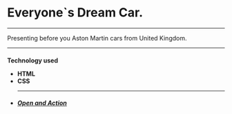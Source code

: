 <H1>Everyone`s Dream Car.</h1>
<hr>
<p>Presenting before you Aston Martin cars from United Kingdom.<p>
<hr>
<h4>
Technology used

<ul>
<li>
HTML

<br>
<li>
CSS

<br>
<li>

<hr>
<h5>
<a href="https://hisidd.github.io/Supercar/">Open and Action</a>
